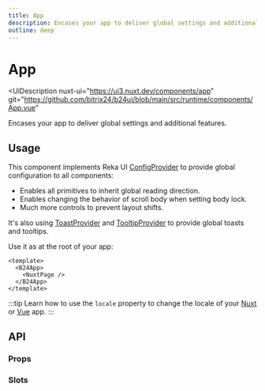 ```yaml
---
title: App
description: Encases your app to deliver global settings and additional features.
outline: deep
---
```

# App

<UiDescription
  nuxt-ui="https://ui3.nuxt.dev/components/app"
  git="https://github.com/bitrix24/b24ui/blob/main/src/runtime/components/App.vue"
>
Encases your app to deliver global settings and additional features.
</UiDescription>

## Usage

This component implements Reka UI [ConfigProvider](https://reka-ui.com/docs/utilities/config-provider) to provide global configuration to all components:

- Enables all primitives to inherit global reading direction.
- Enables changing the behavior of scroll body when setting body lock.
- Much more controls to prevent layout shifts.

It's also using [ToastProvider](https://reka-ui.com/docs/components/toast#provider) and [TooltipProvider](https://reka-ui.com/docs/components/tooltip#provider) to provide global toasts and tooltips.

Use it as at the root of your app:

```vue [app.vue]
<template>
  <B24App>
    <NuxtPage />
  </B24App>
</template>
```

:::tip
Learn how to use the `locale` property to change the locale of your [Nuxt](/guide/i18n-nuxt#locale) or [Vue](/guide/i18n-vue#locale) app.
:::

## API

### Props

<UiComponentProps component="App" />

### Slots

<UiComponentSlots component="App" />
